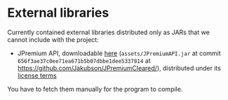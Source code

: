 # External libraries
Currently contained external libraries distributed only as JARs that we cannot include with
the project:
- JPremium API, downloadable [here](https://raw.githubusercontent.com/Jakubson/JPremiumCleared/656f3ae37c0ee71ea671b5b07dbbe1dee5337814/assets/JPremiumAPI.jar) 
  (`assets/JPremiumAPI.jar` at commit `656f3ae37c0ee71ea671b5b07dbbe1dee5337814` at https://github.com/Jakubson/JPremiumCleared/), 
  distributed under its [license terms](https://raw.githubusercontent.com/Jakubson/JPremiumCleared/656f3ae37c0ee71ea671b5b07dbbe1dee5337814/assets/terms.txt)

You have to fetch them manually for the program to compile.